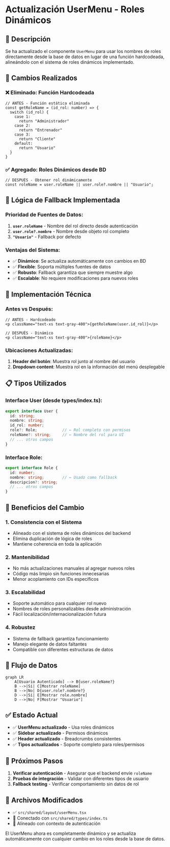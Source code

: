 # Actualización UserMenu - Roles Dinámicos

## 📝 Descripción

Se ha actualizado el componente `UserMenu` para usar los nombres de roles directamente desde la base de datos en lugar de una función hardcodeada, alineándolo con el sistema de roles dinámicos implementado.

## 🔄 Cambios Realizados

### ❌ **Eliminado: Función Hardcodeada**
```tsx
// ANTES - Función estática eliminada
const getRoleName = (id_rol: number) => {
  switch (id_rol) {
    case 1:
      return "Administrador"
    case 2:
      return "Entrenador" 
    case 3:
      return "Cliente"
    default:
      return "Usuario"
  }
}
```

### ✅ **Agregado: Roles Dinámicos desde BD**
```tsx
// DESPUÉS - Obtener rol dinámicamente
const roleName = user.roleName || user.role?.nombre || "Usuario";
```

## 🎯 **Lógica de Fallback Implementada**

### **Prioridad de Fuentes de Datos:**
1. **`user.roleName`** - Nombre del rol directo desde autenticación
2. **`user.role?.nombre`** - Nombre desde objeto rol completo  
3. **`"Usuario"`** - Fallback por defecto

### **Ventajas del Sistema:**
- ✅ **Dinámico**: Se actualiza automáticamente con cambios en BD
- ✅ **Flexible**: Soporta múltiples fuentes de datos
- ✅ **Robusto**: Fallback garantiza que siempre muestre algo
- ✅ **Escalable**: No requiere modificaciones para nuevos roles

## 🔧 **Implementación Técnica**

### **Antes vs Después:**
```tsx
// ANTES - Hardcodeado
<p className="text-xs text-gray-400">{getRoleName(user.id_rol)}</p>

// DESPUÉS - Dinámico  
<p className="text-xs text-gray-400">{roleName}</p>
```

### **Ubicaciones Actualizadas:**
1. **Header del botón**: Muestra rol junto al nombre del usuario
2. **Dropdown content**: Muestra rol en la información del menú desplegable

## 📋 **Tipos Utilizados**

### **Interface User (desde types/index.ts):**
```typescript
export interface User {
  id: string;
  nombre: string;
  id_rol: number;
  role?: Role;           // ← Rol completo con permisos
  roleName?: string;     // ← Nombre del rol para UI
  // ... otros campos
}
```

### **Interface Role:**
```typescript
export interface Role {
  id: number;
  nombre: string;        // ← Usado como fallback
  descripcion?: string;
  // ... otros campos
}
```

## 🚀 **Beneficios del Cambio**

### **1. Consistencia con el Sistema**
- Alineado con el sistema de roles dinámicos del backend
- Elimina duplicación de lógica de roles
- Mantiene coherencia en toda la aplicación

### **2. Mantenibilidad**
- No más actualizaciones manuales al agregar nuevos roles
- Código más limpio sin funciones innecesarias
- Menor acoplamiento con IDs específicos

### **3. Escalabilidad**
- Soporte automático para cualquier rol nuevo
- Nombres de roles personalizables desde administración
- Fácil localización/internacionalización futura

### **4. Robustez**
- Sistema de fallback garantiza funcionamiento
- Manejo elegante de datos faltantes
- Compatible con diferentes estructuras de datos

## 🔄 **Flujo de Datos**

```mermaid
graph LR
    A[Usuario Autenticado] --> B{user.roleName?}
    B -->|Sí| C[Mostrar roleName]
    B -->|No| D{user.role?.nombre?}
    D -->|Sí| E[Mostrar role.nombre]
    D -->|No| F[Mostrar "Usuario"]
```

## ✅ **Estado Actual**

- ✅ **UserMenu actualizado** - Usa roles dinámicos
- ✅ **Sidebar actualizado** - Permisos dinámicos 
- ✅ **Header actualizado** - Breadcrumbs consistentes
- ✅ **Tipos actualizados** - Soporte completo para roles/permisos

## 📝 **Próximos Pasos**

1. **Verificar autenticación** - Asegurar que el backend envíe `roleName` 
2. **Pruebas de integración** - Validar con diferentes tipos de usuario
3. **Fallback testing** - Verificar comportamiento sin datos de rol

## 🔧 **Archivos Modificados**

- ✅ `src/shared/layout/userMenu.tsx`
- 🔗 Conectado con `src/shared/types/index.ts`
- 🔗 Alineado con contexto de autenticación

El UserMenu ahora es completamente dinámico y se actualiza automáticamente con cualquier cambio en los roles desde la base de datos.
